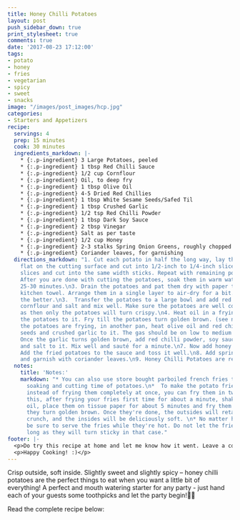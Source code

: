 ```yaml
---
title: Honey Chilli Potatoes
layout: post
push_sidebar_down: true
print_stylesheet: true
comments: true
date: '2017-08-23 17:12:00'
tags:
- potato
- honey
- fries
- vegetarian
- spicy
- sweet
- snacks
image: "/images/post_images/hcp.jpg"
categories:
- Starters and Appetizers
recipe:
  servings: 4
  prep: 15 minutes
  cook: 30 minutes
  ingredients_markdown: |-
    * {:.p-ingredient} 3 Large Potatoes, peeled
    * {:.p-ingredient} 1 tbsp Red Chilli Sauce
    * {:.p-ingredient} 1/2 cup Cornflour
    * {:.p-ingredient} Oil, to deep fry
    * {:.p-ingredient} 1 tbsp Olive Oil
    * {:.p-ingredient} 4-5 Dried Red Chillies
    * {:.p-ingredient} 1 tbsp White Sesame Seeds/Safed Til
    * {:.p-ingredient} 1 tbsp Crushed Garlic
    * {:.p-ingredient} 1/2 tsp Red Chilli Powder
    * {:.p-ingredient} 1 tbsp Dark Soy Sauce
    * {:.p-ingredient} 2 tbsp Vinegar
    * {:.p-ingredient} Salt as per taste
    * {:.p-ingredient} 1/2 cup Honey
    * {:.p-ingredient} 2-3 stalks Spring Onion Greens, roughly chopped
    * {:.p-ingredient} Coriander leaves, for garnishing
  directions_markdown: "1. Cut each potato in half the long way, lay the cut side
    flat on the cutting surface and cut into 1/2-inch to 1/4-inch slices. Stack these
    slices and cut into the same width sticks. Repeat with remaining potatoes.  \n2.
    After you are done with cutting the potatoes, soak them in warm water for around
    25-30 minutes.\n3. Drain the potatoes and pat them dry with paper towel or a clean
    kitchen towel. Arrange them in a single layer to air-dry for a bit. The drier
    the better.\n3.  Transfer the potatoes to a large bowl and add red chilli sauce,
    cornflour and salt and mix well. Make sure the potatoes are well coated with cornstarch
    as then only the potatoes will turn crispy.\n4. Heat oil in a frying pan and add
    the potatoes to it. Fry till the potatoes turn golden brown. (see notes)\n5. While
    the potatoes are frying, in another pan, heat olive oil and red chillies, sesame
    seeds and crushed garlic to it. The gas should be on low to medium flame.\n6.
    Once the garlic turns golden brown, add red chilli powder, soy sauce, vinegar
    and salt to it. Mix well and sauté for a minute.\n7. Now add honey and mix well.
    Add the fried potatoes to the sauce and toss it well.\n8. Add spring onion greens
    and garnish with coriander leaves.\n9. Honey Chilli Potatoes are ready to be served."
  notes:
    title: 'Notes:'
    markdown: "* You can also use store bought parboiled french fries to save the
      soaking and cutting time of potatoes.\n*  To make the potato fries more crisper,
      instead of frying them completely at once, you can fry them in two stages. For
      this, after frying your fries first time for about a minute, shake off the excess
      oil, place them on tissue paper for about 5 minutes and fry them again until
      they turn golden brown. Once they're done, the outsides will retain a satisfying
      crunch, and the insides will be deliciously soft. \n* No matter how you serve,
      be sure to serve the fries while they're hot. Do not let the fries sit for too
      long as they will turn sticky in that case."
footer: |-
  <p>Do try this recipe at home and let me know how it went. Leave a comment, take a picture, post it on Instagram and tag me @hungertreats</p>
  <p>Happy Cooking! :)</p>
---
```


Crisp outside, soft inside. Slightly sweet and slightly spicy – honey chilli potatoes are the perfect things to eat when you want a little bit of everything! A perfect and mouth watering starter for any party - just hand each of your guests some toothpicks and let the party begin!🍟🥔

Read the complete recipe below: